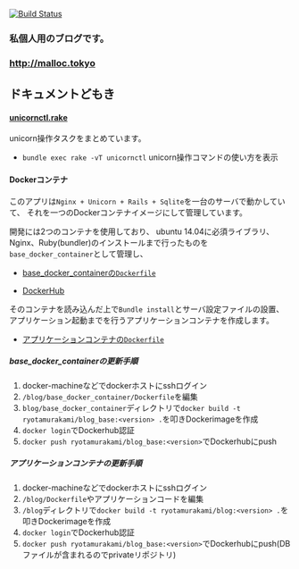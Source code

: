 [![Build Status](https://travis-ci.org/ryota-murakami/blog.svg)](https://travis-ci.org/ryota-murakami/blog)

### 私個人用のブログです。  
###  http://malloc.tokyo  

## ドキュメントどもき

#### <a href="https://github.com/ryota-murakami/blog/blob/master/lib/tasks/unicornctl.rake" target="_blank">unicornctl.rake</a>

unicorn操作タスクをまとめています。

- `bundle exec rake -vT unicornctl` unicorn操作コマンドの使い方を表示

#### Dockerコンテナ

このアプリは`Nginx + Unicorn + Rails + Sqlite`を一台のサーバで動かしていて、
それを一つのDockerコンテナイメージにして管理しています。

開発には2つのコンテナを使用しており、
ubuntu 14.04に必須ライブラリ、Nginx、Ruby(bundler)のインストールまで行ったものを`base_docker_container`として管理し、

- <a href="https://github.com/ryota-murakami/blog/blob/master/base_docker_container/Dockerfile" target="_blank">base_docker_containerの`Dockerfile`</a>

- <a href="https://hub.docker.com/r/ryotamurakami/blog_base/" target="_blank">DockerHub</a>

そのコンテナを読み込んだ上で`Bundle install`とサーバ設定ファイルの設置、アプリケーション起動までを行うアプリケーションコンテナを作成します。



- <a href="https://github.com/ryota-murakami/blog/blob/master/Dockerfile" target="_blank">アプリケーションコンテナの`Dockerfile`</a>

##### base_docker_containerの更新手順

1. docker-machineなどでdockerホストにsshログイン
1. `/blog/base_docker_container/Dockerfile`を編集
1. `blog/base_docker_container`ディレクトリで`docker build -t ryotamurakami/blog_base:<version> .`を叩きDockerimageを作成
1. `docker login`でDockerhub認証
1. `docker push ryotamurakami/blog_base:<version>`でDockerhubにpush

##### アプリケーションコンテナの更新手順
1. docker-machineなどでdockerホストにsshログイン
1. `/blog/Dockerfile`やアプリケーションコードを編集
1. `/blog`ディレクトリで`docker build -t ryotamurakami/blog:<version> .`を叩きDockerimageを作成
1. `docker login`でDockerhub認証
1. `docker push ryotamurakami/blog_base:<version>`でDockerhubにpush(DBファイルが含まれるのでprivateリポジトリ)
